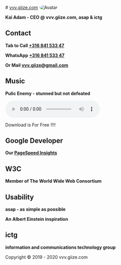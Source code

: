 <head>
<link rel="apple-touch-icon" sizes="180x180" href="/apple-touch-icon.png">
<link rel="icon" type="image/png" sizes="32x32" href="/favicon-32x32.png">
<link rel="icon" type="image/png" sizes="16x16" href="/favicon-16x16.png">
<link rel="manifest" href="/site.webmanifest">
<meta name="viewport" content="width=device-width, initial-scale=1">
<style>
img {
  border-radius: 50%;
}
</style>
</head>
# <a href="http://vvv.giize.com" >vvv.giize.com</a>
<img src="https://ictg.github.io/ictg-i.jpg" alt="Avatar">

**Kai Adam - CEO @ vvv.giize.com, asap & ictg**

## Contact
**Tab to Call <a href="tel:+31684153347">+316 841 533 47</a>**

**WhatsApp <a href="https://wa.me/31684153347?text=VVV.GIIZE.COM" target="_blank">+316 841 533 47</a>**

**Or Mail <a href="mailto:vvv.giize@gmail.com" target="_blank">vvv.giize@gmail.com</a>**

## Music
**Pulic Enemy - stunned but not defeated**
	
<audio src="/Public-Enemy.mp3" controls ></audio>

Download is For Free !!!!
## Google Developer
**Our <a href="https://developers.google.com/speed/pagespeed/insights/?hl=de&url=https%3A%2F%2Fictg.github.io%2F&tab=desktop" target="_blank">PageSpeed Insights
</a>**

## W3C
**Member of The World Wide Web Consortium**

## Usability
**asap - as simple as possible**

**An Albert Einstein inspiration**

## ictg

**information and communications technology group**

Copyright © 2019 - 2020 vvv.giize.com
